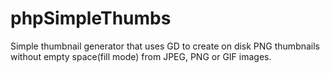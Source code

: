 phpSimpleThumbs
===============

Simple thumbnail generator that uses GD to create on disk PNG thumbnails without empty space(fill mode) from JPEG, PNG or GIF images.